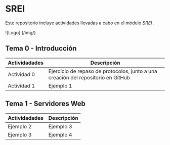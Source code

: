 # SREI
Este repositorio incluye actividades llevadas a cabo en el módulo *SREI* .

![Logo] (/img/)

## Tema 0 - Introducción

Actividadades | Descripción
---------- | ----------
Actividad 0 | Ejercicio de repaso de protocolos, junto a una creación del repositorio en GitHub
Actividad 1 | Ejemplo 1

## Tema 1 - Servidores Web

Actividadades | Descripción
---------- | ----------
Ejemplo 2 | Ejemplo 3
Ejemplo 3 | Ejemplo 4
